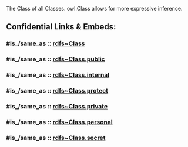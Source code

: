 The Class of all Classes. 
owl:Class allows for more expressive inference. 


## Confidential Links & Embeds: 

### #is_/same_as :: [rdfs~Class](/_Standards/W3C/RDF(Resource_Description_Framework)/RDF~Classes/rdfs~Class.md) 

### #is_/same_as :: [rdfs~Class.public](/_public/W3C/RDF(Resource_Description_Framework)/RDF~Classes/rdfs~Class.public.md) 

### #is_/same_as :: [rdfs~Class.internal](/_internal/W3C/RDF(Resource_Description_Framework)/RDF~Classes/rdfs~Class.internal.md) 

### #is_/same_as :: [rdfs~Class.protect](/_protect/W3C/RDF(Resource_Description_Framework)/RDF~Classes/rdfs~Class.protect.md) 

### #is_/same_as :: [rdfs~Class.private](/_private/W3C/RDF(Resource_Description_Framework)/RDF~Classes/rdfs~Class.private.md) 

### #is_/same_as :: [rdfs~Class.personal](/_personal/W3C/RDF(Resource_Description_Framework)/RDF~Classes/rdfs~Class.personal.md) 

### #is_/same_as :: [rdfs~Class.secret](/_secret/W3C/RDF(Resource_Description_Framework)/RDF~Classes/rdfs~Class.secret.md)

